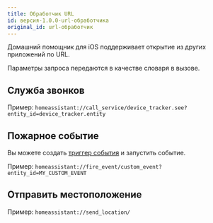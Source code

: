 ```yaml
---
title: Обработчик URL
id: версия-1.0.0-url-обработчика
original_id: url-обработчик
---
```


Домашний помощник для iOS поддерживает открытие из других приложений по URL.

Параметры запроса передаются в качестве словаря в вызове.

## Служба звонков

Пример: `homeassistant://call_service/device_tracker.see?entity_id=device_tracker.entity`

## Пожарное событие

Вы можете создать [триггер события](/docs/automation/trigger/#event-trigger) и запустить событие.

Пример: `homeassistant://fire_event/custom_event?entity_id=MY_CUSTOM_EVENT`

## Отправить местоположение

Пример: `homeassistant://send_location/`